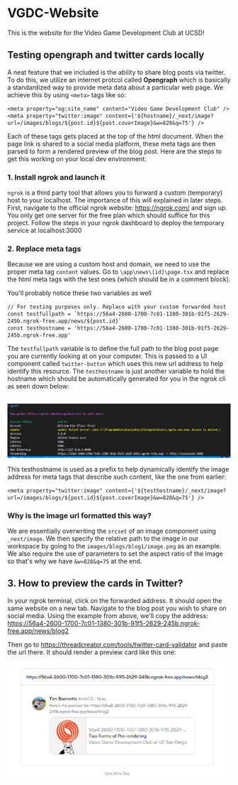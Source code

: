 # VGDC-Website
This is the website for the Video Game Development Club at UCSD!


## Testing opengraph and twitter cards locally
A neat feature that we included is the ability to share blog posts via twitter. To do this, we utilize an internet protcol called **Opengraph**
which is basically a standardized way to provide meta data about a particular web page. We achieve this by using `<meta>` tags like so: 

```
<meta property="og:site_name" content="Video Game Development Club" />
<meta property="twitter:image" content={'${hostname}/_next/image?url=/images/blogs/${post.id}${post.coverImage}&w=828&q=75'} />
```

Each of these tags gets placed at the top of the html document. When the page link is shared to a social media platform, these meta tags are then parsed to form a rendered preview of the blog post. Here are the steps to get this working on your local dev environment: 

### 1. Install ngrok and launch it
`ngrok` is a third party tool that allows you to forward a custom (temporary) host to your localhost. The importance of this will explained in later steps. First, navigate to the official ngrok website: https://ngrok.com/ and sign up. You only get one server for the free plan which should suffice for this project. Follow the steps in your ngrok dashboard to deploy the temporary service at localhost:3000

### 2. Replace meta tags 
Because we are using a custom host and domain, we need to use the proper meta tag `content` values. Go to `\app\news\[id]\page.tsx` and replace the html meta tags with the test ones (which should be in a comment block). 

You'll probably notice these two variables as well 
```
// For testing purposes only. Replace with your custom forwarded host
const testfullpath = `https://56a4-2600-1700-7c01-1380-301b-91f5-2629-245b.ngrok-free.app/news/${post.id}`
const testhostname = 'https://56a4-2600-1700-7c01-1380-301b-91f5-2629-245b.ngrok-free.app'
```

The `testfullpath` variable is to define the full path to the blog post page you are currently looking at on your computer. This is passed to a UI component called `twitter-button` which uses this new url address to help identify this resource. The  `testhostname` is just another variable to hold the hostname which should be automatically generated for you in the ngrok cli as seen down below:
<br>
<br>

![alt text](image.png)


This testhostname is used as a prefix to help dynamically identify the image address for meta tags that describe such content, like the one from earlier: 

```
<meta property="twitter:image" content={'${testhostname}/_next/image?url=/images/blogs/${post.id}${post.coverImage}&w=828&q=75'} />
```


### Why is the image url formatted this way?
We are essentially overwriting the `srcset` of an image component using `_next/image`. We then specify the relative path to the image in our workspace by going to the `images/blogs/blog1/image.png` as an example. We also require the use of parameters to set the aspect ratio of the image so that's why we have `&w=828&q=75` at the end.



## 3. How to preview the cards in Twitter? 
In your ngrok terminal, click on the forwarded address. It should open the same website on a new tab. Navigate to the blog post you wish to share on social media. Using the example from above, we'll copy the address:  https://56a4-2600-1700-7c01-1380-301b-91f5-2629-245b.ngrok-free.app/news/blog2

Then go to https://threadcreator.com/tools/twitter-card-validator and paste the url there. It should render a preview card like this one: 
<br>
<br>
![alt text](image-1.png)


